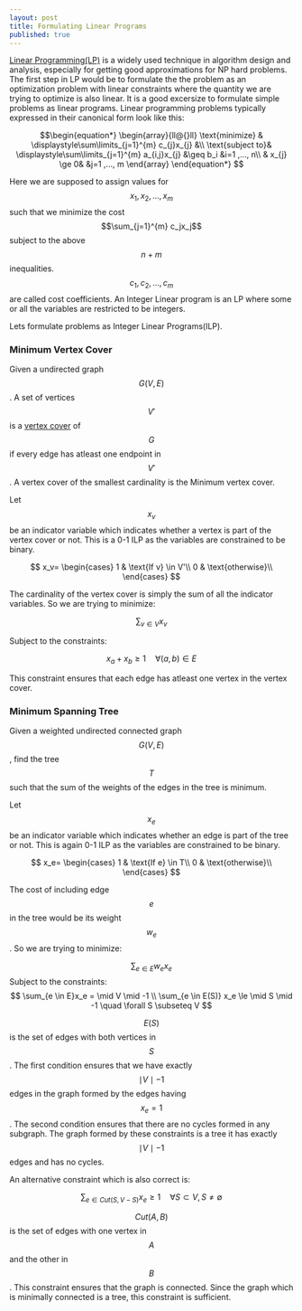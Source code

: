 ```yaml
---
layout: post
title: Formulating Linear Programs
published: true
---
```


[Linear Programming(LP)](https://en.wikipedia.org/wiki/Linear_programming) is a widely used technique in algorithm design and analysis, especially for getting good approximations for NP hard problems. The first step in LP would be to formulate the the problem as an optimization problem with linear constraints where the quantity we are trying to optimize is also linear. It is a good excersize to formulate simple problems as linear programs.
Linear programming problems typically expressed in their canonical form look like this:


$$\begin{equation*}
\begin{array}{ll@{}ll}
\text{minimize}  & \displaystyle\sum\limits_{j=1}^{m} c_{j}x_{j} &\\
\text{subject to}& \displaystyle\sum\limits_{j=1}^{m} a_{i,j}x_{j} &\geq b_i  &i=1 ,..., n\\
                 &                                                x_{j} \ge 0& &j=1 ,..., m
\end{array}
\end{equation*}
$$

Here we are supposed to assign values for $$x_1,x_2,...,x_m$$ such that we minimize the cost $$\sum_{j=1}^{m} c_jx_j$$ subject to the above $$n + m$$ inequalities. $$c_1,c_2,...,c_m$$ are called cost coefficients.  An Integer Linear program is an LP where some or all the variables are restricted to be integers. 

Lets formulate problems as Integer Linear Programs(ILP).

### Minimum Vertex Cover
Given a undirected graph $$G(V,E)$$. A set of vertices $$V'$$ is a [vertex cover](https://en.wikipedia.org/wiki/Vertex_cover) of $$G$$ if every edge has atleast one endpoint in $$V'$$. A vertex cover of the smallest cardinality is the Minimum vertex cover. 

Let $$x_v$$ be an indicator variable which indicates whether a vertex is part of the vertex cover or not. This is a 0-1 ILP as the variables are constrained to be binary.

$$
x_v=
\begin{cases}
1 & \text{If v} \in V'\\
0 & \text{otherwise}\\
\end{cases}
$$

The cardinality of the vertex cover is simply the sum of all the indicator variables. So we are trying to minimize:

$$
\sum_{v \in V} x_v
$$


Subject to the constraints:


$$
x_a+x_b \ge 1 \quad \forall (a,b) \in E
$$

This constraint ensures that each edge has atleast one vertex in the vertex cover.

### Minimum Spanning Tree
Given a weighted undirected connected graph $$G(V,E)$$, find the tree $$T$$ such that the sum of the weights of the edges in the tree is minimum.

Let $$x_e$$ be an indicator variable which indicates whether an edge is part of the tree or not. This is again 0-1 ILP as the variables are constrained to be binary.

$$
x_e=
\begin{cases}
1 & \text{If e} \in T\\
0 & \text{otherwise}\\
\end{cases}
$$

The cost of including edge $$e$$ in the tree would be its weight $$w_e$$.
So we are trying to minimize:

$$ \sum_{e \in E}w_ex_e$$
Subject to the constraints:
$$ \sum_{e \in E}x_e = \mid V \mid -1  \\
\sum_{e \in E(S)} x_e \le \mid S \mid -1 \quad \forall S \subseteq V
$$

$$E(S) $$ is the set of edges with both vertices in $$S$$. The first condition ensures that we have exactly $$\mid V\mid -1$$ edges in the graph formed by the edges having $$x_e=1$$. The second condition ensures that there are no cycles formed in any subgraph. The graph formed by these constraints is a tree it has exactly $$\mid V\mid -1$$ edges and has no cycles.

An alternative constraint which is also correct is:

$$\sum_{e \in Cut(S,V-S)} x_e \ge 1 \quad \forall S \subset V, S\neq \emptyset$$

$$Cut(A,B)$$ is the set of edges with one vertex in $$A$$ and the other in $$B$$. This constraint ensures that the graph is connected. Since the graph which is minimally connected is a tree, this constraint is sufficient.
